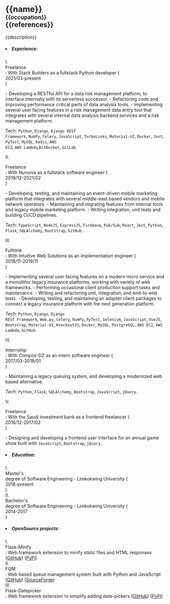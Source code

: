 <div class='profile'>
  <h2>
    <big>{{name}} <br></big>
    <small>{{occupation}}</small><br/>
    {{references}}
  </h2>
  <p class='intro'>
    {{description}}
    </p>
</div>
<div style='clear: left;'></div>

<h5><li> Experience: </li></h5>
<div class='list'>
I. <div class="notice">Freelance</div>: With Stack Builders as a fullstack Python developer (<div class="date">2021/03-present</div>)
<p class='notice sub'>
    - Developing a RESTful API for a data risk management platform, to interface internally with its serverless successor.
    - Refactoring code and improving performance critical parts of data analysis tools.
    - Implementing several user facing features in a risk management data entry tool that integrates with several internal data
      analysis backend services and a risk management platform.

  Tech: <code>Python</code>, <code>Django</code>, <code>Django REST Framework</code>, <code>NumPy</code>, <code>Celery</code>, <code>JavaScript</code>, <code>TurboLinks</code>, <code>Material-UI</code>, <code>Docker</code>, 
         <code>Jest</code>, <code>PyTest</code>, <code>MySQL</code>, <code>Redis</code>, <code>AWS EC2</code>, <code>AWS Lambda</code>,<code>BitBucket</code>, <code>GitLab</code>.

</p>

II. <div class="notice">Freelance</div>: With Nuvonia as a fullstack software engineer (<div class="date">2019/12-2021/02</div>)
<p class='notice sub'>
     - Developing, testing, and maintaining an event-driven mobile marketing platform that integrates with several middle-east based
       vendors and mobile network operators.
     - Maintaining and migrating features from internal tools and legacy mobile marketing platform.
     - Writing integration, unit tests and building CI/CD pipelines.

  <i>Tech</i>: <code>TypeScript</code>, <code>NodeJS</code>, <code>ExpressJS</code>, <code>Firebase</code>, <code>Pub/Sub</code>, <code>React</code>, <code>Jest</code>, <code>Python</code>, <code>Flask</code>, <code>SQLAlchemy</code>, <code>Bootstrap</code>, <code>GitHub</code>.

</p>

III. <div class="notice">Fulltime</div>: With Intuitive Web Solutions as an implementation engineer (<div class="date">2018/11-2019/11</div>)
<p class='notice sub'>
      - Implementing several user facing features on a modern micro service and a monolithic legacy insurance platforms,
        working with variety of web frameworks.
      - Performing occasional client production support tasks and maintenance. 
      - Writing and refactoring unit, integration, and end-to-end tests.
      - Developing, testing, and maintaining an adapter client packages to connect a legacy insurance platform
        with the next generation platform.

  <i>Tech</i>: <code>Python</code>, <code>Django</code>, <code>Django REST Framework</code>, <code>Web.py</code>, <code>Celery</code>, <code>NumPy</code>, <code>PyTest</code>, <code>Selenium</code>, <code>JavaScript</code>, <code>VueJS</code>, 
         <code>Bootstrap</code>, <code>Material-UI</code>, <code>KnockoutJS</code>, <code>Docker</code>, <code>MySQL</code>, <code>PostgreSQL</code>, <code>AWS EC2</code>, <code>AWS Lambda</code>, <code>GitHub</code>.

</p>

IV. <div class="notice">Internship</div>: With Compos-DZ as an intern software engineer (<div class="date">2017/03-2018/01</div>)
<p class='notice sub'>
      - Maintaining a legacy queuing system, and developing a modernized web based alternative.

  <i>Tech</i>: <code>Python</code>, <code>Flask</code>, <code>SQLAlchemy</code>, <code>Bootstrap</code>, <code>JavaScript</code>, <code>jQuery</code>.

</p>

V. <div class="notice">Freelance</div>: With the Saudi investment bank as a frontend freelancer (<div class="date">2016/12-2017/02</div>)
<p class='notice sub'>
     - Designing and developing a frontend user interface for an annual game show built with <code>JavaScript</code>, <code>Bootstrap</code>, <code>jQuery</code>.

</p>
</div>

<h5><li> Education: </li></h5>
<div class='list'>
  I. <div class="notice">Master's</div> degree of Software Engineering - Limkokwing University (<div class="date">2018-present</div>)<br />
  II. <div class="notice">Bachelor's</div> degree of Software Engineering - Limkokwing University (<div class='date'>2014-2017</div>)
</div>

<h5><li> OpenSource projects: </li></h5>
<div class='list'>
I. <div class='notice'>Flask-Minify</div>: Web framework extension to minify static files and HTML responses (<a href="https://github.com/mrf345/flask_minify" target='_blank'><span class='itemFull'>GitHub</span></a>) (<a target='_blank' href="https://pypi.org/project/Flask-Minify/"><span class='itemFull'>PyPI</span></a>)<br/>
II. <div class='notice'>FQM</div>: Web based queue management system built with Python and JavaScript (<a target='_blank' href="https://github.com/mrf345/FQM"><span class='itemFull'>GitHub</span></a>) (<a href="https://sourceforge.net/projects/free-queue-manager/" target='_blank'><span class='itemFull'>SourceForge</span></a>)<br/>
III. <div class='notice'>Flask-Datepicker</div>: Web framework extension to simplify adding date-pickers (<a href="https://github.com/mrf345/flask_datepicker/" target='_blank'><span class='itemFull'>GitHub</span></a>) (<a href="https://pypi.org/project/Flask-Datepicker/" target='_blank'><span class='itemFull'>PyPI</span></a>)<br/>
</div>
